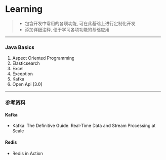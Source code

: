 # Learning

> * 包含开发中常用的各项功能, 可在此基础上进行定制化开发
> * 添加详细注释, 便于学习各项功能的基础应用
---

### Java Basics

1. Aspect Oriented Programming
2. Elasticsearch
3. Excel
4. Exception
5. Kafka
6. Open Api [3.0]

---

### 参考资料

#### Kafka

- Kafka: The Definitive Guide: Real-Time Data and Stream Processing at Scale

#### Redis

* Redis in Action